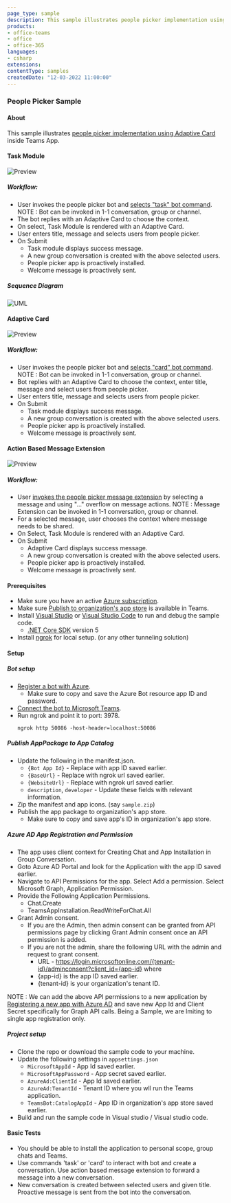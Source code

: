 ```yaml
---
page_type: sample
description: This sample illustrates people picker implementation using Adaptive Card inside Teams App.
products:
- office-teams
- office
- office-365
languages:
- csharp
extensions:
contentType: samples
createdDate: "12-03-2022 11:00:00"
---
```


### People Picker Sample

#### About
This sample illustrates [people picker implementation using Adaptive Card](https://docs.microsoft.com/en-us/microsoftteams/platform/task-modules-and-cards/cards/people-picker?tabs=desktop) inside Teams App.

#### Task Module

![Preview](Docs/Task.png)

##### Workflow:
* User invokes the people picker bot and [selects "task" bot command](https://docs.microsoft.com/en-us/microsoftteams/platform/bots/how-to/create-a-bot-commands-menu?tabs=desktop%2Cdotnet). NOTE : Bot can be invoked in 1-1 conversation, group or channel.
* The bot replies with an Adaptive Card to choose the context.
* On select, Task Module is rendered with an Adaptive Card.
* User enters title, message and selects users from people picker.
* On Submit
    * Task module displays success message.
    * A new group conversation is created with the above selected users.
    * People picker app is proactively installed.
    * Welcome message is proactively sent.

##### Sequence Diagram
![UML](Docs/TaskModuleUML.png)

#### Adaptive Card

![Preview](Docs/Card.png)

##### Workflow:
* User invokes the people picker bot and [selects "card" bot command](https://docs.microsoft.com/en-us/microsoftteams/platform/bots/how-to/create-a-bot-commands-menu?tabs=desktop%2Cdotnet). NOTE : Bot can be invoked in 1-1 conversation, group or channel.
* Bot replies with an Adaptive Card to choose the context, enter title, message and select users from people picker.
* User enters title, message and selects users from people picker.
* On Submit
    * Task module displays success message.
    * A new group conversation is created with the above selected users.
    * People picker app is proactively installed.
    * Welcome message is proactively sent.


#### Action Based Message Extension

![Preview](Docs/Action.png)

##### Workflow:
* User [invokes the people picker message extension](https://docs.microsoft.com/en-us/microsoftteams/platform/messaging-extensions/what-are-messaging-extensions?tabs=dotnet) by selecting a message and using "..." overflow on message actions. NOTE : Message Extension can be invoked in 1-1 conversation, group or channel.
* For a selected message, user chooses the context where message needs to be shared.
* On Select, Task Module is rendered with an Adaptive Card.
* On Submit
    * Adaptive Card displays success message.
    * A new group conversation is created with the above selected users.
    * People picker app is proactively installed.
    * Welcome message is proactively sent.



#### Prerequisites
* Make sure you have an active [Azure subscription](https://azure.microsoft.com/en-us/free/).
* Make sure [Publish to organization's app store](https://docs.microsoft.com/en-us/MicrosoftTeams/manage-apps?toc=%2Fmicrosoftteams%2Fplatform%2Ftoc.json&bc=%2Fmicrosoftteams%2Fplatform%2Fbreadcrumb%2Ftoc.json#publish-a-custom-app-to-your-organizations-app-store)  is available in Teams.
* Install [Visual Studio](https://docs.microsoft.com/en-us/visualstudio/install/install-visual-studio?view=vs-2022) or [Visual Studio Code](https://code.visualstudio.com/download) to run and debug the sample code.
  * [.NET Core SDK](https://dotnet.microsoft.com/download) version 5
* Install [ngrok](https://ngrok.com/download) for local setup. (or any other tunneling solution)


#### Setup

##### Bot setup
* [Register a bot with Azure](https://docs.microsoft.com/en-us/azure/bot-service/bot-service-quickstart-registration?view=azure-bot-service-4.0&tabs=userassigned).
  * Make sure to copy and save the Azure Bot resource app ID and password.
* [Connect the bot to Microsoft Teams](https://docs.microsoft.com/en-us/azure/bot-service/channel-connect-teams?view=azure-bot-service-4.0).
* Run ngrok and point it to port: 3978.
    ```
    ngrok http 50086 -host-header=localhost:50086
    ```


##### Publish AppPackage to App Catalog
* Update the following in the manifest.json.
  * `{Bot App Id}` - Replace with app ID saved earlier.
  * `{BaseUrl}` - Replace with ngrok url saved earlier.
  * `{WebsiteUrl}` - Replace with ngrok url saved earlier.
  * `description`, `developer` - Update these fields with relevant information.
* Zip the manifest and app icons. (say `sample.zip`)
* Publish the app package to organization's app store.
  * Make sure to copy and save app's ID in organization's app store.

##### Azure AD App Registration and Permission
* The app uses client context for Creating Chat and App Installation in Group Conversation.
* Goto Azure AD Portal and look for the Application with the app ID saved earlier.
* Navigate to API Permissions for the app. Select Add a permission. Select Microsoft Graph, Application Permission.
* Provide the Following Application Permissions.
  * Chat.Create
  * TeamsAppInstallation.ReadWriteForChat.All
* Grant Admin consent.
  * If you are the Admin, then admin consent can be granted from API permissions page by clicking Grant Admin consent once an API permission is added.
  * If you are not the admin, share the following URL with the admin and request to grant consent.  
    * URL - https://login.microsoftonline.com/{tenant-id}/adminconsent?client_id={app-id} where
    * {app-id} is the app ID saved earlier.
    * {tenant-id} is your organization's tenant ID.

NOTE : We can add the above API permissions to a new application by [Registering a new app with Azure AD](https://docs.microsoft.com/en-us/powerapps/developer/data-platform/walkthrough-register-app-azure-active-directory) and save new App Id and Client Secret specifically for Graph API calls. Being a Sample, we are lmiting to single app registration only. 

##### Project setup
* Clone the repo or download the sample code to your machine.
* Update the following settings in `appsettings.json`
  * `MicrosoftAppId` - App Id saved earlier.
  * `MicrosoftAppPassword` - App secret saved earlier.
  * `AzureAd:ClientId` - App Id saved earlier.
  * `AzureAd:TenantId` - Tenant ID where you wll run the Teams application.
  * `TeamsBot:CatalogAppId` - App ID in organization's app store saved earlier.
* Build and run the sample code in Visual studio / Visual studio code.

#### Basic Tests
* You should be able to install the application to personal scope, group chats and Teams.
* Use commands 'task' or 'card' to interact with bot and create a conversation. Use action based message extension to forward a message into a new conversation.
* New conversation is created between selected users and given title. Proactive message is sent from the bot into the conversation.